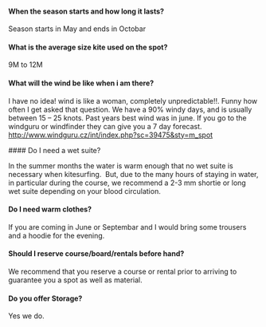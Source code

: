 #### When the season starts and how long it lasts?

Season starts in May and ends in Octobar

#### What is the average size kite used on the spot?

9M to 12M

#### What will the wind be like when i am there?

I have no idea! wind is like a woman, completely unpredictable!!. Funny how often I get asked that question. We have a 90% windy days, and is usually between 15 – 25 knots. Past years best wind was in june.
If you go to the windguru or windfinder they can give you a 7 day forecast. 
http://www.windguru.cz/int/index.php?sc=39475&sty=m_spot

#### Do I need a wet suite?

In the summer months the water is warm enough that no wet suite is necessary when kitesurfing.  But, due to the many hours of staying in water, in particular during the course, we recommend a 2-3 mm shortie or long wet suite depending on your blood circulation. 

#### Do I need warm clothes?

If you are coming in June or  Septembar and I would bring some trousers and a hoodie for the evening.

#### Should I reserve course/board/rentals before hand?

We recommend that you reserve a course or rental prior to arriving to guarantee you a spot as well as material.

#### Do you offer Storage?

Yes we do.
